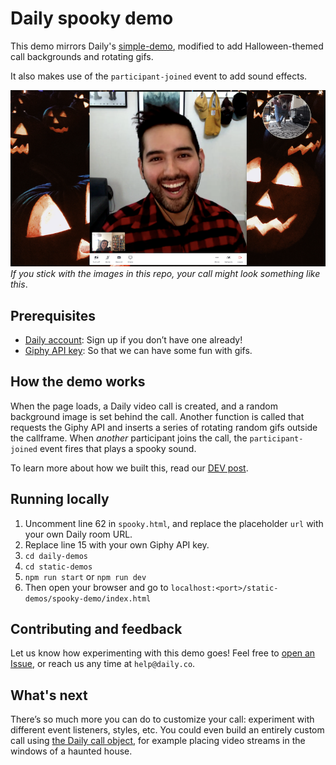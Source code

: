 # Daily spooky demo 
This demo mirrors Daily's [simple-demo](https://github.com/daily-co/daily-demos/tree/main/static-demos/simple-demo), modified to add Halloween-themed call backgrounds and rotating gifs. 

It also makes use of the `participant-joined` event to add sound effects. 

![Jack-o-lanterns surround a video chat call interface](./assets/jack-o-lantern-demo.png)
_If you stick with the images in this repo, your call might look something like this_. 

## Prerequisites 
* [Daily account](https://dashboard.daily.co/): Sign up if you don’t have one already! 
* [Giphy API key](https://developers.giphy.com/): So that we can have some fun with gifs. 

## How the demo works 
When the page loads, a Daily video call is created, and a random background image is set behind the call. Another function is called that requests the Giphy API and inserts a series of rotating random gifs outside the callframe. When _another_ participant joins the call, the `participant-joined` event fires that plays a spooky sound.  

To learn more about how we built this, read our [DEV post](). 

## Running locally 
1. Uncomment line 62 in `spooky.html`, and replace the placeholder `url` with your own Daily room URL. 
2. Replace line 15 with your own Giphy API key. 
3. `cd daily-demos`
4. `cd static-demos`
5. `npm run start` or `npm run dev`
6. Then open your browser and go to `localhost:<port>/static-demos/spooky-demo/index.html`

## Contributing and feedback 
Let us know how experimenting with this demo goes! Feel free to [open an Issue](https://github.com/daily-co/daily-demos/issues), or reach us any time at `help@daily.co`. 
 
## What's next 
There’s so much more you can do to customize your call: experiment with different event listeners, styles, etc. You could even build an entirely custom call using [the Daily call object](https://docs.daily.co/docs/build-a-custom-video-chat-interface), for example placing video streams in the windows of a haunted house. 